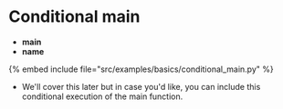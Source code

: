 # Conditional main


* __main__
* __name__

{% embed include file="src/examples/basics/conditional_main.py" %}

* We'll cover this later but in case you'd like, you can include this conditional execution of the main function.



